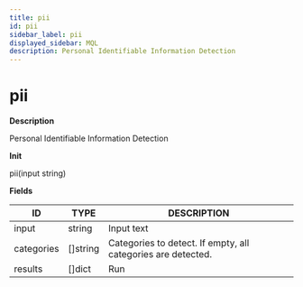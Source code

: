 ```yaml
---
title: pii
id: pii
sidebar_label: pii
displayed_sidebar: MQL
description: Personal Identifiable Information Detection
---
```


# pii

**Description**

Personal Identifiable Information Detection

**Init**

pii(input string)

**Fields**

| ID         | TYPE             | DESCRIPTION                                                  |
| ---------- | ---------------- | ------------------------------------------------------------ |
| input      | string           | Input text                                                   |
| categories | &#91;&#93;string | Categories to detect. If empty, all categories are detected. |
| results    | &#91;&#93;dict   | Run                                                          |
